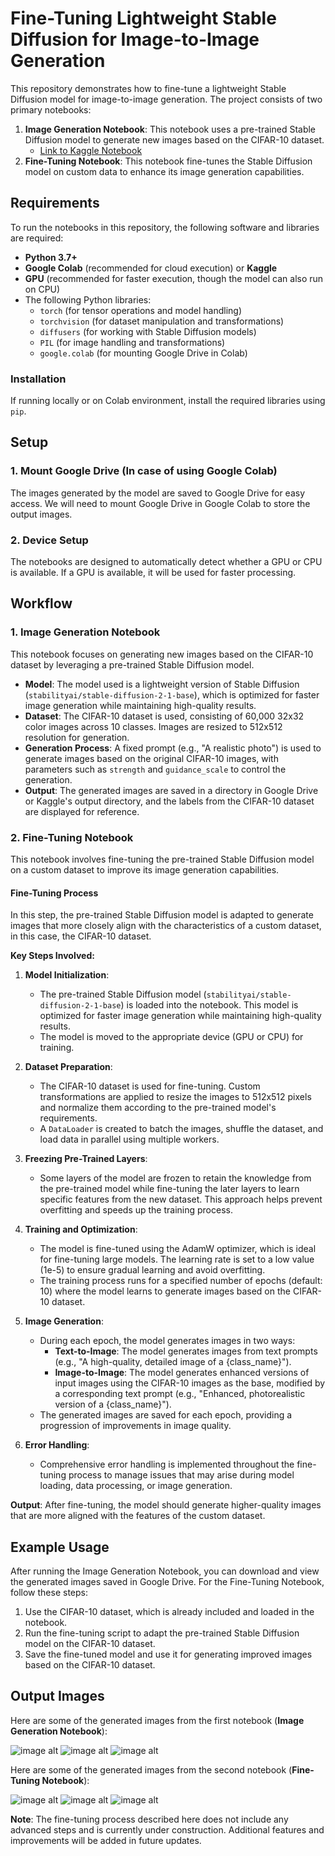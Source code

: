 
# Fine-Tuning Lightweight Stable Diffusion for Image-to-Image Generation

This repository demonstrates how to fine-tune a lightweight Stable Diffusion model for image-to-image generation. The project consists of two primary notebooks:

1. **Image Generation Notebook**: This notebook uses a pre-trained Stable Diffusion model to generate new images based on the CIFAR-10 dataset.
   - [Link to Kaggle Notebook](https://www.kaggle.com/code/isratjahankhan/image-generation-notebook)
2. **Fine-Tuning Notebook**: This notebook fine-tunes the Stable Diffusion model on custom data to enhance its image generation capabilities.

## Requirements

To run the notebooks in this repository, the following software and libraries are required:

- **Python 3.7+**
- **Google Colab** (recommended for cloud execution) or **Kaggle**
- **GPU** (recommended for faster execution, though the model can also run on CPU)
- The following Python libraries:
  - `torch` (for tensor operations and model handling)
  - `torchvision` (for dataset manipulation and transformations)
  - `diffusers` (for working with Stable Diffusion models)
  - `PIL` (for image handling and transformations)
  - `google.colab` (for mounting Google Drive in Colab)

### Installation

If running locally or on Colab environment, install the required libraries using `pip`.

## Setup

### 1. Mount Google Drive (In case of using Google Colab)

The images generated by the model are saved to Google Drive for easy access. We will need to mount Google Drive in Google Colab to store the output images.

### 2. Device Setup

The notebooks are designed to automatically detect whether a GPU or CPU is available. If a GPU is available, it will be used for faster processing.

## Workflow

### 1. Image Generation Notebook

This notebook focuses on generating new images based on the CIFAR-10 dataset by leveraging a pre-trained Stable Diffusion model.

- **Model**: The model used is a lightweight version of Stable Diffusion (`stabilityai/stable-diffusion-2-1-base`), which is optimized for faster image generation while maintaining high-quality results.
- **Dataset**: The CIFAR-10 dataset is used, consisting of 60,000 32x32 color images across 10 classes. Images are resized to 512x512 resolution for generation.
- **Generation Process**: A fixed prompt (e.g., "A realistic photo") is used to generate images based on the original CIFAR-10 images, with parameters such as `strength` and `guidance_scale` to control the generation.
- **Output**: The generated images are saved in a directory in Google Drive or Kaggle's output directory, and the labels from the CIFAR-10 dataset are displayed for reference.

### 2. Fine-Tuning Notebook

This notebook involves fine-tuning the pre-trained Stable Diffusion model on a custom dataset to improve its image generation capabilities.

#### Fine-Tuning Process

In this step, the pre-trained Stable Diffusion model is adapted to generate images that more closely align with the characteristics of a custom dataset, in this case, the CIFAR-10 dataset.

**Key Steps Involved:**

1. **Model Initialization**: 
   - The pre-trained Stable Diffusion model (`stabilityai/stable-diffusion-2-1-base`) is loaded into the notebook. This model is optimized for faster image generation while maintaining high-quality results.
   - The model is moved to the appropriate device (GPU or CPU) for training.

2. **Dataset Preparation**: 
   - The CIFAR-10 dataset is used for fine-tuning. Custom transformations are applied to resize the images to 512x512 pixels and normalize them according to the pre-trained model's requirements. 
   - A `DataLoader` is created to batch the images, shuffle the dataset, and load data in parallel using multiple workers.

3. **Freezing Pre-Trained Layers**: 
   - Some layers of the model are frozen to retain the knowledge from the pre-trained model while fine-tuning the later layers to learn specific features from the new dataset. This approach helps prevent overfitting and speeds up the training process.

4. **Training and Optimization**: 
   - The model is fine-tuned using the AdamW optimizer, which is ideal for fine-tuning large models. The learning rate is set to a low value (1e-5) to ensure gradual learning and avoid overfitting.
   - The training process runs for a specified number of epochs (default: 10) where the model learns to generate images based on the CIFAR-10 dataset.
   
5. **Image Generation**:
   - During each epoch, the model generates images in two ways:
     - **Text-to-Image**: The model generates images from text prompts (e.g., "A high-quality, detailed image of a {class_name}").
     - **Image-to-Image**: The model generates enhanced versions of input images using the CIFAR-10 images as the base, modified by a corresponding text prompt (e.g., "Enhanced, photorealistic version of a {class_name}").
   - The generated images are saved for each epoch, providing a progression of improvements in image quality.

6. **Error Handling**: 
   - Comprehensive error handling is implemented throughout the fine-tuning process to manage issues that may arise during model loading, data processing, or image generation.

**Output**: After fine-tuning, the model should generate higher-quality images that are more aligned with the features of the custom dataset.

## Example Usage

After running the Image Generation Notebook, you can download and view the generated images saved in Google Drive. For the Fine-Tuning Notebook, follow these steps:

1. Use the CIFAR-10 dataset, which is already included and loaded in the notebook.
2. Run the fine-tuning script to adapt the pre-trained Stable Diffusion model on the CIFAR-10 dataset.
3. Save the fine-tuned model and use it for generating improved images based on the CIFAR-10 dataset.

## Output Images

Here are some of the generated images from the first notebook (**Image Generation Notebook**):

![image alt](https://github.com/IsratIJK/Assessment-2-Nagorik/blob/main/Output-images/generated_image_2.jpg?raw=true)
![image alt](https://github.com/IsratIJK/Assessment-2-Nagorik/blob/main/Output-images/generated_image_5.jpg?raw=true)
![image alt](https://github.com/IsratIJK/Assessment-2-Nagorik/blob/main/Output-images/generated_image_8.jpg?raw=true)

Here are some of the generated images from the second notebook (**Fine-Tuning Notebook**):

![image alt](https://github.com/IsratIJK/Assessment-2-Nagorik/blob/main/Output-images/generated_image_2.jpg?raw=true)
![image alt](https://github.com/IsratIJK/Assessment-2-Nagorik/blob/main/Output-images/generated_image_5.jpg?raw=true)
![image alt](https://github.com/IsratIJK/Assessment-2-Nagorik/blob/main/Output-images/generated_image_8.jpg?raw=true)



**Note**: The fine-tuning process described here does not include any advanced steps and is currently under construction. Additional features and improvements will be added in future updates.

